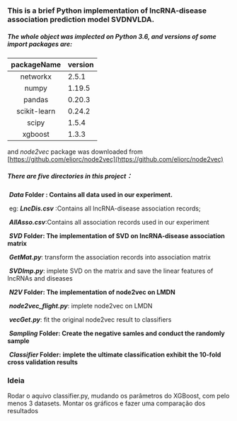 ### This is a brief Python implementation of lncRNA-disease association prediction model SVDNVLDA. 



##### The whole object was implected on Python 3.6, and versions of some import packages are:

| packageName  | version |
| :----------: | ------- |
|   networkx   | 2.5.1   |
|    numpy     | 1.19.5  |
|    pandas    | 0.20.3  |
| scikit-learn | 0.24.2  |
|    scipy     | 1.5.4   |
|   xgboost    | 1.3.3   |

and *node2vec* package was downloaded from [https://github.com/eliorc/node2vec](https://github.com/eliorc/node2vec)



##### There are five directories in this project：

​	***Data* Folder : Contains all data used in our experiment.**

​		eg:  ***LncDis.csv*** :Contains all lncRNA-disease association records; 			

​			***AllAsso.csv***:Contains all association records used in our experiment

​	***SVD* Folder: The implementation of SVD on lncRNA-disease association matrix**

​			***GetMat.py***: transform the association records into association matrix

​			***SVDImp.py***: implete SVD on the matrix and save the linear features of lncRNAs and diseases  

​	***N2V* Folder: The implementation of node2vec on LMDN**

​			***node2vec_flight.py***: implete node2vec on LMDN

​			***vecGet.py***: fit the original node2vec result to classifiers

​	***Sampling* Folder: Create the negative samles and conduct the randomly sample**

​	***Classifier* Folder:**	**implete the ultimate classification exhibit the 10-fold cross validation results**	

### Ideia
Rodar o aquivo classifier.py, mudando os parâmetros do XGBoost, com pelo menos 3 datasets.
Montar os gráficos e fazer uma comparação dos resultados

